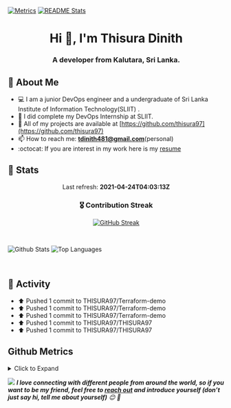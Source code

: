 [![Metrics](https://github.com/THISURA97/THISURA97/actions/workflows/metrics.yml/badge.svg)](https://github.com/THISURA97/THISURA97/actions/workflows/metrics.yml)
[![README Stats](https://github.com/THISURA97/THISURA97/actions/workflows/main.yml/badge.svg)](https://github.com/THISURA97/THISURA97/actions/workflows/main.yml)
<h1 align="center">Hi 👋, I'm Thisura Dinith</h1>
<h3 align="center">A developer from Kalutara, Sri Lanka.</h3>


## 🧬 About Me

- 💻 I am a junior DevOps engineer and a undergraduate of Sri Lanka Institute of Information Technology(SLIIT) .
- 🔭 I did complete my DevOps Internship at SLIIT.
- 💪 All of my projects are available at [https://github.com/thisura97](https://github.com/thisura97)
- 📫 How to reach me: **<tdinith481@gmail.com>**(personal)
- :octocat: If you are interest in my work here is my [resume](https://drive.google.com/file/d/1SNjm9O7UhxwgRJIt7dUOdnrhK1oS2X0Q/view?usp=sharing)


 ## 💪 Stats

<p align="center">
  Last refresh: 
  <b>2021-04-24T04:03:13Z</b>
</p>

<h3  align="center">🎖 Contribution Streak</h3>

<p class="rich-diff-level-zero" align="center">
  <a href="https://github-readme-streak-stats.herokuapp.com/?user=thisura97&theme=radical" rel="nofollow" class="rech-diff-level-one">
    <img src="https://github-readme-streak-stats.herokuapp.com/?user=thisura97&theme=radical" alt="GitHub Streak" data-canonical-src="https://github-readme-streak-stats.herokuapp.com/?user=thisura97&theme=dracula" style="max-width:100%;">
   </a>
 </p>



<br />
<p>
  <img align="top" src="https://github-readme-stats.vercel.app/api?username=thisura97&s&theme=radical&show_icons=true&hide_title=false&include_all_commits=true&count_private=true&hide=[%22contribs%22]" alt="Github Stats" />
  <img align="top" src="https://github-readme-stats.vercel.app/api/top-langs/?username=thisura97&theme=radical&show_icons=true&langs_count=9b&hide=css&layout=compact" alt="Top Languages" />
</p>

<br />

## 💼 Activity

* ⬆️ Pushed 1 commit to THISURA97/Terraform-demo
* ⬆️ Pushed 1 commit to THISURA97/Terraform-demo
* ⬆️ Pushed 1 commit to THISURA97/Terraform-demo
* ⬆️ Pushed 1 commit to THISURA97/THISURA97
* ⬆️ Pushed 1 commit to THISURA97/THISURA97

## Github Metrics

<details><summary>Click to Expand</summary>
  <p align="center">
    <a href="#" target="blank"><img align="center" src="github-metrics.svg" /></a>
  </p>
</details>


<!-- Feel free to reach out and introduce yourself :D-->
<img src="https://media.giphy.com/media/LnQjpWaON8nhr21vNW/giphy.gif" width="60"> <em><b>I love connecting with different people from around the world, so if you want to be my friend, feel free to <a href="https://www.facebook.com/thisura97">reach out</a> and introduce yourself (don’t just say hi, tell me about yourself)</b> 😊 💜</em>

<!--The End, special thanks to all the wonderful people who made
the GitHub profile readme stats/workflows to make my profile look
fabulously dynamic ❤️-->
